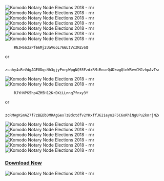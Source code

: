 ![Komodo Notary Node Elections 2018 - rnr](https://github.com/komodoninja/komodoninja.github.io/blob/master/2018/intro/rnrintro_01.jpg)
![Komodo Notary Node Elections 2018 - rnr](https://github.com/komodoninja/komodoninja.github.io/blob/master/2018/intro/rnrintro_02.jpg)
![Komodo Notary Node Elections 2018 - rnr](https://github.com/komodoninja/komodoninja.github.io/blob/master/2018/intro/rnrintro_03.jpg)
![Komodo Notary Node Elections 2018 - rnr](https://github.com/komodoninja/komodoninja.github.io/blob/master/2018/intro/rnrintro_04.jpg)
![Komodo Notary Node Elections 2018 - rnr](https://github.com/komodoninja/komodoninja.github.io/blob/master/2018/intro/rnrintro_05.jpg)
![Komodo Notary Node Elections 2018 - rnr](https://github.com/komodoninja/komodoninja.github.io/blob/master/2018/intro/rnrintro_06.jpg)
![Komodo Notary Node Elections 2018 - rnr](https://github.com/komodoninja/komodoninja.github.io/blob/master/2018/intro/rnrintro_07.jpg)
```
    RNJH663aPf66Mj2UaV6oL766LtVc3MZv6Q
```
   or

```
    zcahy4uReVdgAGE8DqsNh3gjyPnrpWpgNQ55FzdxRMiRnueQ4DkwgQtnWRevCMJzhpAvTsmqjZpiaibWUc1iZztEJ9rbgEX
```
![Komodo Notary Node Elections 2018 - rnr](https://github.com/komodoninja/komodoninja.github.io/blob/master/2018/intro/rnrintro_qr.jpg)
![Komodo Notary Node Elections 2018 - rnr](https://github.com/komodoninja/komodoninja.github.io/blob/master/2018/intro/rnrintro_09.jpg)
```
    RJYHNPK5hp4ZM5H12KrDXiLLnnq7fnxy3Y
```
   or

```
    zcRMAgKSmAZ7f7zBEDbDMRAgGexTzBdctdfv2YKxffJ621eyn2F5C6oRhiNgUPu2knrjNZesd8Cc29ZU87QRct2jehfSe6b
```
![Komodo Notary Node Elections 2018 - rnr](https://github.com/komodoninja/komodoninja.github.io/blob/master/2018/intro/rnrintro_qr.jpg)
![Komodo Notary Node Elections 2018 - rnr](https://github.com/komodoninja/komodoninja.github.io/blob/master/2018/intro/rnrintro_11.jpg)
![Komodo Notary Node Elections 2018 - rnr](https://github.com/komodoninja/komodoninja.github.io/blob/master/2018/intro/rnrintro_12.jpg)
![Komodo Notary Node Elections 2018 - rnr](https://github.com/komodoninja/komodoninja.github.io/blob/master/2018/intro/rnrintro_13.jpg)
![Komodo Notary Node Elections 2018 - rnr](https://github.com/komodoninja/komodoninja.github.io/blob/master/2018/intro/rnrintro_14.jpg)
![Komodo Notary Node Elections 2018 - rnr](https://github.com/komodoninja/komodoninja.github.io/blob/master/2018/intro/rnrintro_15.jpg)

### [Download Now](https://github.com/komodoninja/komodoninja.github.io/blob/master/application.pdf)

![Komodo Notary Node Elections 2018 - rnr](https://github.com/komodoninja/komodoninja.github.io/blob/master/2018/intro/rnrintro_16.png)

